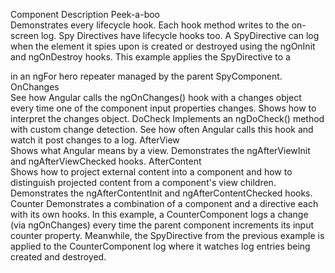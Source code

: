 Component	Description
Peek-a-boo	
Demonstrates every lifecycle hook. Each hook method writes to the on-screen log.
Spy	
Directives have lifecycle hooks too. A SpyDirective can log when the element it spies upon is created or destroyed using the ngOnInit and ngOnDestroy hooks.
This example applies the SpyDirective to a <div> in an ngFor hero repeater managed by the parent SpyComponent.
OnChanges	
See how Angular calls the ngOnChanges() hook with a changes object every time one of the component input properties changes. Shows how to interpret the changes object.
DoCheck	
Implements an ngDoCheck() method with custom change detection. See how often Angular calls this hook and watch it post changes to a log.
AfterView	
Shows what Angular means by a view. Demonstrates the ngAfterViewInit and ngAfterViewChecked hooks.
AfterContent	
Shows how to project external content into a component and how to distinguish projected content from a component's view children. Demonstrates the ngAfterContentInit and ngAfterContentChecked hooks.
Counter	
Demonstrates a combination of a component and a directive each with its own hooks.
In this example, a CounterComponent logs a change (via ngOnChanges) every time the parent component increments its input counter property. Meanwhile, the SpyDirective from the previous example is applied to the CounterComponent log where it watches log entries being created and destroyed.